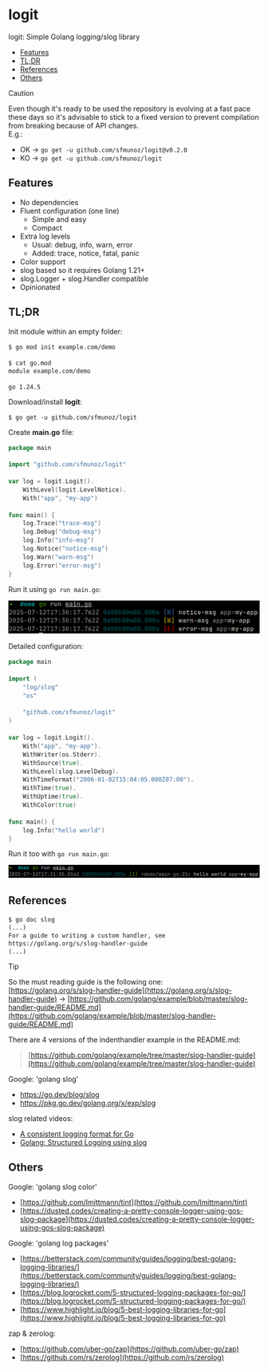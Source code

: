 # logit

logit: Simple Golang logging/slog library

- [Features](#features)
- [TL;DR](#tldr)
- [References](#references)
- [Others](#others)

> [!CAUTION]
> Even though it's ready to be used the repository is evolving at a fast pace these days so it's advisable to stick to a fixed version to prevent compilation from breaking because of API changes.\
> E.g.:
> - OK → `go get -u github.com/sfmunoz/logit@v0.2.0`
> - KO → `go get -u github.com/sfmunoz/logit`

## Features

- No dependencies
- Fluent configuration (one line)
  - Simple and easy
  - Compact
- Extra log levels
  - Usual: debug, info, warn, error
  - Added: trace, notice, fatal, panic
- Color support
- slog based so it requires Golang 1.21+
- slog.Logger + slog.Handler compatible
- Opinionated

## TL;DR

Init module within an empty folder:
```
$ go mod init example.com/demo

$ cat go.mod 
module example.com/demo

go 1.24.5
```
Download/install **logit**:
```
$ go get -u github.com/sfmunoz/logit
```
Create **main.go** file:
```go
package main

import "github.com/sfmunoz/logit"

var log = logit.Logit().
	WithLevel(logit.LevelNotice).
	With("app", "my-app")

func main() {
	log.Trace("trace-msg")
	log.Debug("debug-msg")
	log.Info("info-msg")
	log.Notice("notice-msg")
	log.Warn("warn-msg")
	log.Error("error-msg")
}
```
Run it using `go run main.go`:

![20250712_173105.png](https://github.com/sfmunoz/logit/blob/assets/20250712_173105.png)

Detailed configuration:
```go
package main

import (
	"log/slog"
	"os"

	"github.com/sfmunoz/logit"
)

var log = logit.Logit().
	With("app", "my-app").
	WithWriter(os.Stderr).
	WithSource(true).
	WithLevel(slog.LevelDebug).
	WithTimeFormat("2006-01-02T15:04:05.000Z07:00").
	WithTime(true).
	WithUptime(true).
	WithColor(true)

func main() {
	log.Info("hello world")
}
```
Run it too with `go run main.go`:

![20250712_173226.png](https://github.com/sfmunoz/logit/blob/assets/20250712_173226.png)

## References

```
$ go doc slog
(...)
For a guide to writing a custom handler, see https://golang.org/s/slog-handler-guide
(...)
```

> [!TIP]
> So the must reading guide is the following one:\
> [https://golang.org/s/slog-handler-guide](https://golang.org/s/slog-handler-guide) → [https://github.com/golang/example/blob/master/slog-handler-guide/README.md](https://github.com/golang/example/blob/master/slog-handler-guide/README.md)

There are 4 versions of the indenthandler example in the README.md:

> [https://github.com/golang/example/tree/master/slog-handler-guide](https://github.com/golang/example/tree/master/slog-handler-guide)

Google: 'golang slog'

- https://go.dev/blog/slog
- https://pkg.go.dev/golang.org/x/exp/slog

slog related videos:

- [A consistent logging format for Go](https://www.youtube.com/watch?v=gd_Vyb5vEw0)
- [Golang: Structured Logging using slog](https://www.youtube.com/watch?v=gVL-Ilbj168)

## Others

Google: 'golang slog color'

- [https://github.com/lmittmann/tint](https://github.com/lmittmann/tint)
- [https://dusted.codes/creating-a-pretty-console-logger-using-gos-slog-package](https://dusted.codes/creating-a-pretty-console-logger-using-gos-slog-package)

Google: 'golang log packages'

- [https://betterstack.com/community/guides/logging/best-golang-logging-libraries/](https://betterstack.com/community/guides/logging/best-golang-logging-libraries/)
- [https://blog.logrocket.com/5-structured-logging-packages-for-go/](https://blog.logrocket.com/5-structured-logging-packages-for-go/)
- [https://www.highlight.io/blog/5-best-logging-libraries-for-go](https://www.highlight.io/blog/5-best-logging-libraries-for-go)

zap & zerolog:

- [https://github.com/uber-go/zap](https://github.com/uber-go/zap)
- [https://github.com/rs/zerolog](https://github.com/rs/zerolog)
